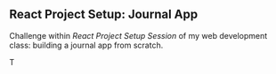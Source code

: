 ## React Project Setup: Journal App

Challenge within *React Project Setup Session* of my web development class: building a journal app from scratch.

T